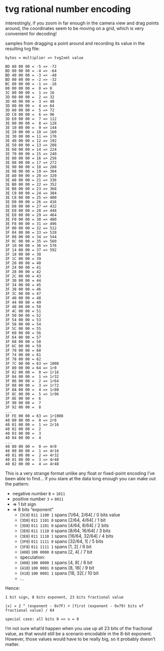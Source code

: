 # tvg rational number encoding
interestingly, if you zoom in far enough in the camera view and drag points around, the coordinates seem to be moving on a grid, which is very convenient for decoding!

samples from dragging a point around and recording its value in the resulting tvg file:
```
bytes = multiplier => tvg2xml value

BD A0 00 00 = -5 => -72
BD 80 00 00 = -4 => -64
BD 40 00 00 = -3 => -48
BD 00 00 00 = -2 => -32
BC 80 00 00 = -1 => -16
00 00 00 00 =  0 => 0
3C 80 00 00 =  1 => 16
3D 00 00 00 =  2 => 32
3D 40 00 00 =  3 => 48
3D 80 00 00 =  4 => 64
3D A0 00 00 =  5 => 72
3D C0 00 00 =  6 => 96
3D E0 00 00 =  7 => 112
3E 00 00 00 =  8 => 128
3E 10 00 00 =  9 => 144
3E 20 00 00 = 10 => 160
3E 30 00 00 = 11 => 176
3E 40 00 00 = 12 => 192
3E 50 00 00 = 13 => 208
3E 60 00 00 = 14 => 224
3E 70 00 00 = 15 => 240
3E 80 00 00 = 16 => 256
3E 88 00 00 = 17 => 272
3E 90 00 00 = 18 => 288
3E 98 00 00 = 19 => 304
3E A0 00 00 = 20 => 320
3E A8 00 00 = 21 => 336
3E B0 00 00 = 22 => 352
3E B8 00 00 = 23 => 368
3E C0 00 00 = 24 => 384
3E C8 00 00 = 25 => 400
3E D0 00 00 = 26 => 416
3E D8 00 00 = 27 => 432
3E E0 00 00 = 28 => 448
3E E8 00 00 = 29 => 464
3E F0 00 00 = 30 => 480
3E F8 00 00 = 31 => 496
3F 00 00 00 = 32 => 512
3F 04 00 00 = 33 => 528
3F 08 00 00 = 34 => 544
3F 0C 00 00 = 35 => 560
3F 10 00 00 = 36 => 576
3F 14 00 00 = 37 => 592
3F 18 00 00 = 38
3F 1C 00 00 = 39
3F 20 00 00 = 40
3F 24 00 00 = 41
3F 28 00 00 = 42
3F 2C 00 00 = 43
3F 30 00 00 = 44
3F 34 00 00 = 45
3F 38 00 00 = 46
3F 3C 00 00 = 47
3F 40 00 00 = 48
3F 44 00 00 = 49
3F 48 00 00 = 50
3F 4C 00 00 = 51
3F 50 00 00 = 52
3F 54 00 00 = 53
3F 58 00 00 = 54
3F 5C 00 00 = 55
3F 60 00 00 = 56
3F 64 00 00 = 57
3F 68 00 00 = 58
3F 6C 00 00 = 59
3F 70 00 00 = 60
3F 74 00 00 = 61
3F 78 00 00 = 62
3F 7C 00 00 = 63 => 1008
3F 80 00 00 = 64 => 1r0
3F 82 00 00 =  0 => 1r16
3F 84 00 00 =  1 => 1r32
3F 86 00 00 =  2 => 1r64
3F 88 00 00 =  3 => 1r72
3F 8A 00 00 =  4 => 1r80
3F 8C 00 00 =  5 => 1r96
3F 8E 00 00 =  6
3F 90 00 00 =  7
3F 92 00 00 =  8
...
3F FE 00 00 = 63 => 1r1008
40 00 00 00 =  0 => 2r0
40 01 00 00 =  1 => 2r16
40 02 00 00 =  2
40 03 00 00 =  3
40 04 00 00 =  4
...
40 80 00 00 =  0 => 4r0
40 80 80 00 =  1 => 4r16
40 81 00 00 =  2 => 4r32
40 81 80 00 =  3 => 4r48
40 82 00 00 =  4 => 4r48
```

This is a very strange format unlike any float or fixed-point encoding I’ve been able to find…
if you stare at the data long enough you can make out the pattern:

- negative number `B` = `1011`
- positive number `3` = `0011`
- => 1 bit sign
- => 8 bits “exponent”
    - (`3C8`) `011 1100 1` spans [1/64, 2/64[ / 0 bits value
    - (`3D0`) `011 1101 0` spans [2/64, 4/64[ / 1 bit
    - (`3D8`) `011 1101 0` spans [4/64, 8/64[ / 2 bits
    - (`3E0`) `011 1110 0` spans [8/64, 16/64[ / 3 bits
    - (`3E8`) `011 1110 1` spans [16/64, 32/64[ / 4 bits
    - (`3F0`) `011 1111 0` spans [32/64, 1[ / 5 bits
    - (`3F8`) `011 1111 1` spans [1, 2[ / 6 bit
    - (`400`) `100 0000 0` spans [2, 4[ / 7 bit
    - speculation:
    - (`408`) `100 0000 1` spans [4, 8[ / 8 bit
    - (`410`) `100 0001 0` spans [8, 16[ / 9 bit
    - (`418`) `100 0001 1` spans [16, 32[ / 10 bit
    - ...

Hence:
```
1 bit sign, 8 bits exponent, 23 bits fractional value

|x| = 2 ^ (exponent - 0x7F) + [first (exponent - 0x79) bits of fractional value] / 64

special case: all bits 0 => x = 0
```

I’m not sure what’d happen when you use up all 23 bits of the fractional value, as that would still be a scenario encodable in the 8-bit exponent.
However, those values would have to be really big, so it probably doesn’t matter.

